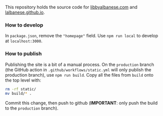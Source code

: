 This repository holds the source code for [libbyalbanese.com](https://libbyalbanese.com/) and [lalbanese.github.io](https://lalbanese.github.io/).

### How to develop

In `package.json`, remove the `"homepage"` field. Use `npm run local` to develop at `localhost:3000`.

### How to publish

Publishing the site is a bit of a manual process. On the `production` branch (the GitHub action in `.github/workflows/static.yml` will only publish the production branch), use `npm run build`. Copy all the files from `build` onto the top level with:
```bash
rm -rf static/
mv build/* .
```

Commit this change, then push to github (**IMPORTANT**: only push the build to the `production` branch).
